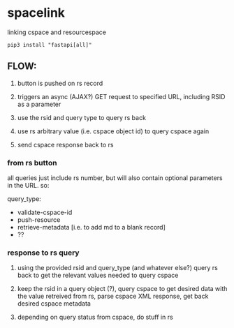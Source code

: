 # spacelink

linking cspace and resourcespace

`pip3 install "fastapi[all]"`

## FLOW:

1) button is pushed on rs record

2) triggers an async (AJAX?) GET request to specified URL, including RSID as a parameter

3) use the rsid and query type to query rs back

4) use rs arbitrary value (i.e. cspace object id) to query cspace again

5) send cspace response back to rs


### from rs button

all queries just include rs number, but will also contain optional parameters in the URL. so:

query_type:
 - validate-cspace-id
 - push-resource
 - retrieve-metadata [i.e. to add md to a blank record]
 - ??

### response to rs query

1) using the provided rsid and query_type (and whatever else?) query rs back to get the relevant values needed to query cspace

2) keep the rsid in a query object (?), query cspace to get desired data with the value retreived from rs, parse cspace XML response, get back desired cspace metadata

3) depending on query status from cspace, do stuff in rs
